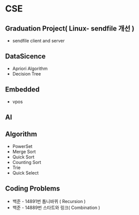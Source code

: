 # CSE
## Graduation Project( Linux- sendfile 개선 )
* sendfile client and server
## DataSicence
* Apriori Algorithm
* Decision Tree
## Embedded
* vpos
## AI
## Algorithm
* PowerSet
* Merge Sort
* Quick Sort
* Counting Sort
* Trie
* Quick Select
## Coding Problems
* 백준 - 14891번 톱니바퀴 ( Recursion )
* 백준 - 14889번 스타트와 링크( Combination )

